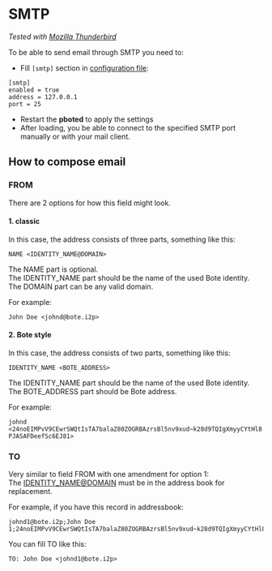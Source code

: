 # SMTP

_Tested with [Mozilla Thunderbird](https://www.thunderbird.net/en-US/)_

To be able to send email through SMTP you need to:

- Fill `[smtp]` section in [configuration file](../user-guide/configuration.md#smtp):

```
[smtp]
enabled = true
address = 127.0.0.1
port = 25
```

- Restart the **pboted** to apply the settings
- After loading, you be able to connect to the specified SMTP port manually or with your mail client.

## How to compose email

### FROM

There are 2 options for how this field might look.

#### 1. classic

In this case, the address consists of three parts, something like this:

`NAME <IDENTITY_NAME@DOMAIN>`

The NAME part is optional.   
The IDENTITY_NAME part should be the name of the used Bote identity.   
The DOMAIN part can be any valid domain.

For example:

`John Doe <johnd@bote.i2p>`

#### 2. Bote style

In this case, the address consists of two parts, something like this:

`IDENTITY_NAME <BOTE_ADDRESS>`

The IDENTITY_NAME part should be the name of the used Bote identity.   
The BOTE_ADDRESS part should be Bote address.

For example:

`johnd <24noEIMPvV9CEwrSWQtIsTA7balaZ80ZOGRBAzrsBl5nv9xud~k28d9TQIgXmyyCYtHl8PJASAFDeefSc6EJ81>`

### TO

Very similar to field FROM with one amendment for option 1:   
The <IDENTITY_NAME@DOMAIN> must be in the address book for replacement.

For example, if you have this record in addressbook:

```
johnd1@bote.i2p;John Doe 1;24noEIMPvV9CEwrSWQtIsTA7balaZ80ZOGRBAzrsBl5nv9xud~k28d9TQIgXmyyCYtHl8PJASAFDeefSc6EJ81
```

You can fill TO like this:

`TO: John Doe <johnd1@bote.i2p>`
